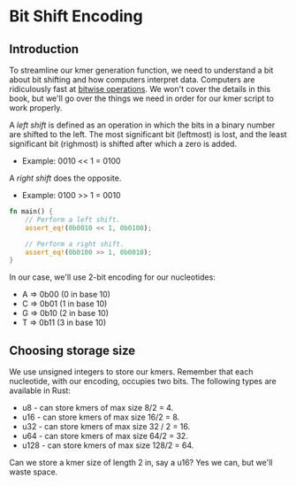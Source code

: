 # Bit Shift Encoding
## Introduction
To streamline our kmer generation function, we need to understand a bit about bit shifting and how computers interpret data. Computers are ridiculously fast at [bitwise operations](https://www.geeksforgeeks.org/dsa/all-about-bit-manipulation/). We won't cover the details in this book, but we'll go over the things we need in order for our kmer script to work properly.


A *left shift* is defined as an operation in which the bits in a binary number are shifted to the left. The most significant bit (leftmost) is lost, and the least significant bit (righmost) is shifted after which a zero is added.

- Example: 0010 << 1 = 0100

A *right shift* does the opposite.

- Example: 0100 >> 1 = 0010

```rust
fn main() {
    // Perform a left shift.
    assert_eq!(0b0010 << 1, 0b0100);

    // Perform a right shift.
    assert_eq!(0b0100 >> 1, 0b0010);
}
```

In our case, we'll use 2-bit encoding for our nucleotides:
- A => 0b00 (0 in base 10)
- C => 0b01 (1 in base 10)
- G => 0b10 (2 in base 10)
- T => 0b11 (3 in base 10)

## Choosing storage size
We use unsigned integers to store our kmers. Remember that each nucleotide, with our encoding, occupies two bits. The following types are available in Rust:
- u8 - can store kmers of max size 8/2 = 4.
- u16 - can store kmers of max size 16/2 = 8.
- u32 - can store kmers of max size 32 / 2 = 16.
- u64 - can store kmers of max size 64/2 = 32.
- u128 - can store kmers of max size 128/2 = 64.

Can we store a kmer size of length 2 in, say a u16? Yes we can, but we'll waste space.
